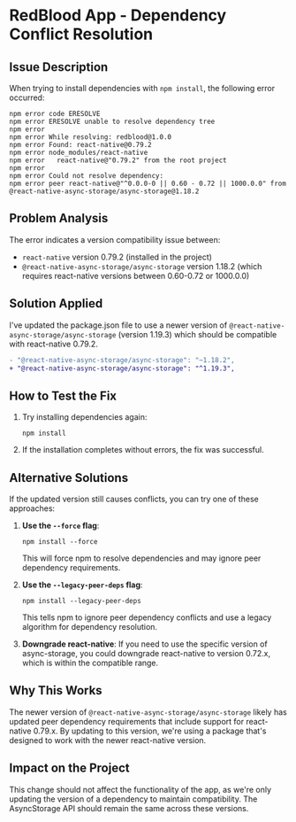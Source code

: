 # RedBlood App - Dependency Conflict Resolution

## Issue Description

When trying to install dependencies with `npm install`, the following error occurred:

```
npm error code ERESOLVE
npm error ERESOLVE unable to resolve dependency tree
npm error
npm error While resolving: redblood@1.0.0
npm error Found: react-native@0.79.2
npm error node_modules/react-native
npm error   react-native@"0.79.2" from the root project
npm error
npm error Could not resolve dependency:
npm error peer react-native@"^0.0.0-0 || 0.60 - 0.72 || 1000.0.0" from @react-native-async-storage/async-storage@1.18.2
```

## Problem Analysis

The error indicates a version compatibility issue between:
- `react-native` version 0.79.2 (installed in the project)
- `@react-native-async-storage/async-storage` version 1.18.2 (which requires react-native versions between 0.60-0.72 or 1000.0.0)

## Solution Applied

I've updated the package.json file to use a newer version of `@react-native-async-storage/async-storage` (version 1.19.3) which should be compatible with react-native 0.79.2.

```diff
- "@react-native-async-storage/async-storage": "~1.18.2",
+ "@react-native-async-storage/async-storage": "^1.19.3",
```

## How to Test the Fix

1. Try installing dependencies again:
   ```
   npm install
   ```

2. If the installation completes without errors, the fix was successful.

## Alternative Solutions

If the updated version still causes conflicts, you can try one of these approaches:

1. **Use the `--force` flag**:
   ```
   npm install --force
   ```
   This will force npm to resolve dependencies and may ignore peer dependency requirements.

2. **Use the `--legacy-peer-deps` flag**:
   ```
   npm install --legacy-peer-deps
   ```
   This tells npm to ignore peer dependency conflicts and use a legacy algorithm for dependency resolution.

3. **Downgrade react-native**:
   If you need to use the specific version of async-storage, you could downgrade react-native to version 0.72.x, which is within the compatible range.

## Why This Works

The newer version of `@react-native-async-storage/async-storage` likely has updated peer dependency requirements that include support for react-native 0.79.x. By updating to this version, we're using a package that's designed to work with the newer react-native version.

## Impact on the Project

This change should not affect the functionality of the app, as we're only updating the version of a dependency to maintain compatibility. The AsyncStorage API should remain the same across these versions.